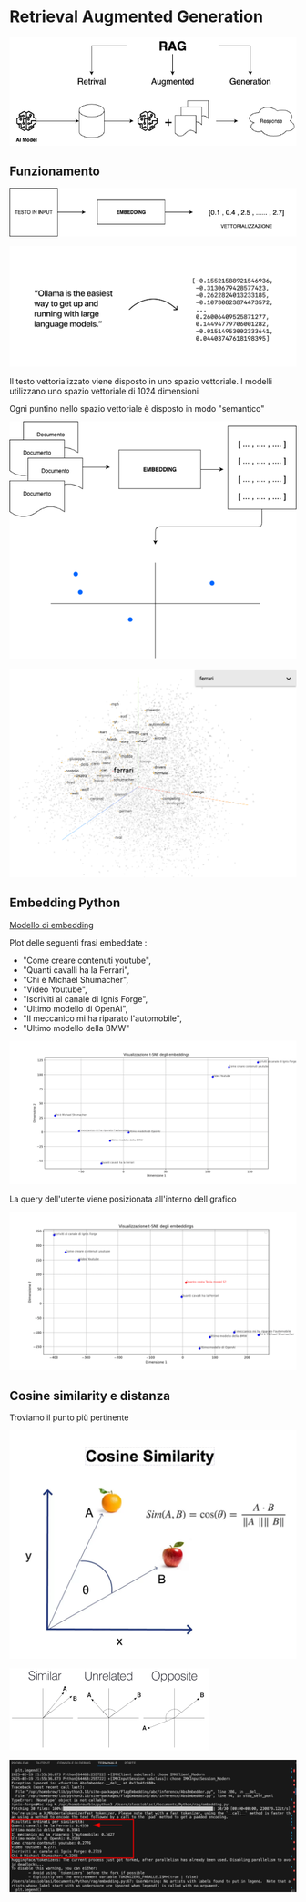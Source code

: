 # Retrieval Augmented Generation


![rag.png](/rag.png)


## Funzionamento


![vettorializzazione.png](/vettorializzazione.png)

![what-are-embeddings.svg](/what-are-embeddings.svg)

Il testo vettorializzato viene disposto in uno spazio vettoriale.
I modelli utilizzano uno spazio vettoriale di 1024 dimensioni

Ogni puntino nello spazio vettoriale è disposto in modo "semantico"

![rag-plot.png](/rag-plot.png)

![2025-02-19_17-55.png](/2025-02-19_17-55.png)

## Embedding Python

[Modello di embedding](https://huggingface.co/BAAI/bge-m3)

Plot delle seguenti frasi embeddate : 
- "Come creare contenuti youtube",
- "Quanti cavalli ha la Ferrari",
- "Chi è Michael Shumacher",
- "Video Youtube",
- "Iscriviti al canale di Ignis Forge",
- "Ultimo modello di OpenAi",
- "Il meccanico mi ha riparato l'automobile",
- "Ultimo modello della BMW"

![2025-02-19_18-42.png](/2025-02-19_18-42.png)

La query dell'utente viene posizionata all'interno dell grafico 

![2025-02-19_22-25.png](/2025-02-19_22-25.png)

## Cosine similarity e distanza

Troviamo il punto più pertinente

![cosine-similarity.webp](/cosine-similarity.webp)

![download.png](/cosine-similarity-sample.png)

![2025-02-19_22-43.png](/2025-02-19_22-43.png)
